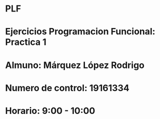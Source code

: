 # PLF
# Ejercicios Programacion Funcional: Practica 1
  # Almuno: Márquez López Rodrigo
  # Numero de control: 19161334
  # Horario: 9:00 - 10:00
